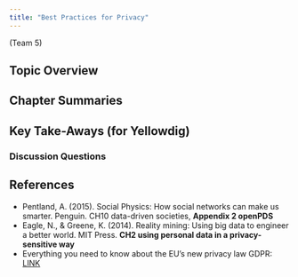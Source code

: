 ```yaml
---
title: "Best Practices for Privacy"
---
```


(Team 5)



## Topic Overview


## Chapter Summaries


## Key Take-Aways (for Yellowdig)

### Discussion Questions



## References

* Pentland, A. (2015). Social Physics: How social networks can make us smarter. Penguin. CH10 data-driven societies, **Appendix 2 openPDS**  
* Eagle, N., & Greene, K. (2014). Reality mining: Using big data to engineer a better world. MIT Press. **CH2 using personal data in a privacy-sensitive way**  
* Everything you need to know about the EU’s new privacy law GDPR: [ LINK ](https://www.theverge.com/2018/3/28/17172548/gdpr-compliance-requirements-privacy-notice)  
